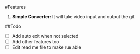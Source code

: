 #Features
1. **Simple Converter:** It will take video input and output the gif.


##Todo
- [ ] Add auto exit when not selected
- [ ] Add other features too
- [ ] Edit read me file to make run able

